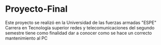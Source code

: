 # Proyecto-Final
Este proyecto se realizó en la Universidad de las fuerzas armadas "ESPE" Carrera en Tecnología superior redes y telecomunicaciones del segundo semestre tiene como finalidad dar a conocer como se hace un correcto mantenimiento al PC
